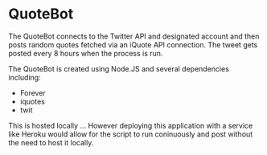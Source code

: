 # QuoteBot

The QuoteBot connects to the Twitter API and designated account and then posts random quotes fetched via an iQuote API connection. The tweet gets posted every 8 hours when the process is run.

The QuoteBot is created using Node.JS and several dependencies including:
<ul>
  <li> Forever
  <li> iquotes
  <li> twit
</ul>

This is hosted locally ... However deploying this application with a service like Heroku would allow for the script to run coninuously and post without the need to host it locally.
